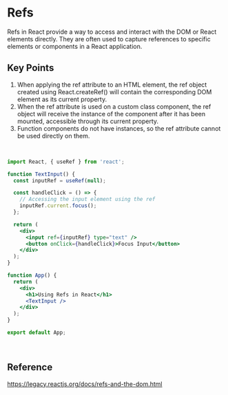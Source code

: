 # Refs
Refs in React provide a way to access and interact with the DOM or React elements directly. They are often used to capture references to specific elements or components in a React application.

## Key Points
1. When applying the ref attribute to an HTML element, the ref object created using React.createRef() will contain the corresponding DOM element as its current property.
2. When the ref attribute is used on a custom class component, the ref object will receive the instance of the component after it has been mounted, accessible through its current property.
3. Function components do not have instances, so the ref attribute cannot be used directly on them.

<br>

```jsx
import React, { useRef } from 'react';

function TextInput() {
  const inputRef = useRef(null);

  const handleClick = () => {
    // Accessing the input element using the ref
    inputRef.current.focus();
  };

  return (
    <div>
      <input ref={inputRef} type="text" />
      <button onClick={handleClick}>Focus Input</button>
    </div>
  );
}

function App() {
  return (
    <div>
      <h1>Using Refs in React</h1>
      <TextInput />
    </div>
  );
}

export default App;
```

<br>

## Reference
https://legacy.reactjs.org/docs/refs-and-the-dom.html
